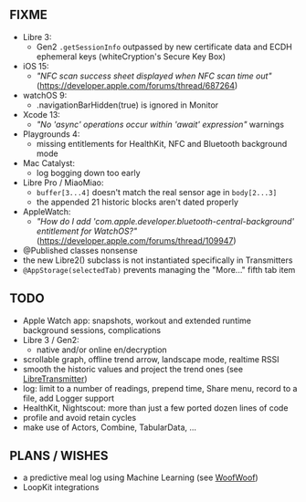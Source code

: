 FIXME
-----

* Libre 3:
  - Gen2 `.getSessionInfo` outpassed by new certificate data and ECDH ephemeral keys (whiteCryption's Secure Key Box)
* iOS 15:
  - *"NFC scan success sheet displayed when NFC scan time out"* (https://developer.apple.com/forums/thread/687264)
* watchOS 9:
  - .navigationBarHidden(true) is ignored in Monitor
* Xcode 13:
  - *"No 'async' operations occur within 'await' expression"* warnings
* Playgrounds 4:
  - missing entitlements for HealthKit, NFC and Bluetooth background mode
* Mac Catalyst:
  - log bogging down too early
* Libre Pro / MiaoMiao:
  - `buffer[3...4]` doesn't match the real sensor age in `body[2...3]`
  - the appended 21 historic blocks aren't dated properly
* AppleWatch:
  - *"How do I add 'com.apple.developer.bluetooth-central-background' entitlement for WatchOS?"*
    (https://developer.apple.com/forums/thread/109947)
* @Published classes nonsense
* the new Libre2() subclass is not instantiated specifically in Transmitters
* `@AppStorage(selectedTab)` prevents managing the "More..." fifth tab item


TODO
----

* Apple Watch app: snapshots, workout and extended runtime background sessions, complications
* Libre 3 / Gen2:
  - native and/or online en/decryption
* scrollable graph, offline trend arrow, landscape mode, realtime RSSI
* smooth the historic values and project the trend ones (see [LibreTransmitter](https://github.com/dabear/LibreTransmitter/commit/49b50d7995955b76861440e5e34a0accd064d18f))
* log: limit to a number of readings, prepend time, Share menu, record to a file, add Logger support
* HealthKit, Nightscout: more than just a few ported dozen lines of code
* profile and avoid retain cycles
* make use of Actors, Combine, TabularData, ...


PLANS / WISHES
---------------

* a predictive meal log using Machine Learning (see [WoofWoof](https://github.com/gshaviv/ninety-two))
* LoopKit integrations
